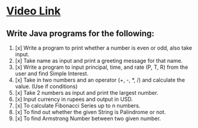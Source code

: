# [Video Link](https://youtu.be/TAtrPoaJ7gc)

## Write Java programs for the following:

1. [x] Write a program to print whether a number is even or odd, also take
input.
2. [x] Take name as input and print a greeting message for that name.
3. [x] Write a program to input principal, time, and rate (P, T, R) from the user and
find Simple Interest.
4. [x] Take in two numbers and an operator (+, -, *, /) and calculate the value.
(Use if conditions)
5. [x] Take 2 numbers as input and print the largest number.
6. [x] Input currency in rupees and output in USD.
7. [x] To calculate Fibonacci Series up to n numbers.
8. [x] To find out whether the given String is Palindrome or not.
9. [x] To find Armstrong Number between two given number.

